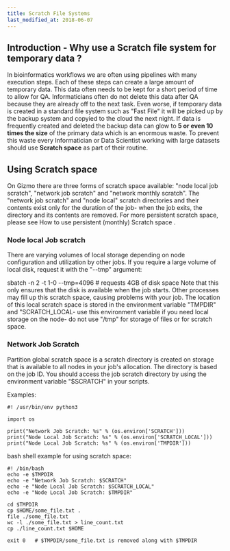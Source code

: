 ```yaml
---
title: Scratch File Systems
last_modified_at: 2018-06-07
---
```


## Introduction - Why use a Scratch file system for temporary data ?

In bioinformatics workflows we are often using pipelines with many execution 
steps. Each of these steps can create a large amount of temporary data. This
data often needs to be kept for a short period of time to allow for QA.
Informaticians often do not delete this data after QA because they are already
off to the next task. Even worse, if temporary data is created in a standard
file system such as "Fast File" it will be picked up by the backup system and 
copyied to the cloud the next night. If data is frequently created and deleted 
the backup data can glow to **5 or even 10 times the size** of the primary data
which is an enormous waste. To prevent this waste every Informatician or Data
Scientist working with large datasets should use **Scratch space** as part of
their routine.


## Using Scratch space

On Gizmo there are three forms of scratch space available: "node local job scratch", "network job scratch" and "network monthly scratch".  The "network job scratch"  and  "node local"  scratch directories and their contents exist only for the duration of the job- when the job exits, the directory and its contents are removed.  For more persistent scratch space, ​please see How to use persistent (monthly) Scratch space .

### Node local Job scratch
There are varying volumes of local storage depending on node configuration and utilization by other jobs.  If you require a large volume of local disk, request it with the "--tmp" argument: 


sbatch -n 2 -t 1-0 --tmp=4096 # requests 4GB of disk space
Note that this only ensures that the disk is available when the job starts.  Other processes may fill up this scratch space, causing problems with your job.
The location of this local scratch space is stored in the environment variable "TMPDIR" and "SCRATCH_LOCAL- use this environment variable if you need local storage on the node- do not use "/tmp" for storage of files or for scratch space.

### Network Job Scratch
Partition global scratch space is a scratch directory is created on storage that is available to all nodes in your job's allocation.  The directory is based on the job ID.  You should access the job scratch directory by using the environment variable "$SCRATCH" in your scripts.

Examples:

    #! /usr/bin/env python3

    import os

    print("Network Job Scratch: %s" % (os.environ['SCRATCH']))
    print("Node Local Job Scratch: %s" % (os.environ['SCRATCH_LOCAL']))
    print("Node Local Job Scratch: %s" % (os.environ['TMPDIR']))

bash shell example for using scratch space:

    #! /bin/bash
    echo -e $TMPDIR
    echo -e "Network Job Scratch:​ $SCRATCH"
    echo -e "Node Local Job Scratch: $SCRATCH_LOCAL"
    echo -e "Node Local Job Scratch: $TMPDIR"

    cd $TMPDIR
    cp $HOME/some_file.txt .
    file ./some_file.txt
    wc -l ./some_file.txt > line_count.txt
    cp ./line_count.txt $HOME

    exit 0   # $TMPDIR/some_file.txt is removed along with $TMPDIR
​